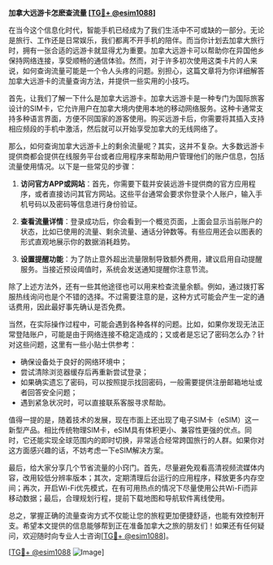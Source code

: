 **加拿大远游卡怎麽查流量 [[TG💪+ @esim1088](https://t.me/s/esim1088)]**

在当今这个信息化时代，智能手机已经成为了我们生活中不可或缺的一部分。无论是旅行、工作还是日常娱乐，我们都离不开手机的陪伴。而当你计划去加拿大旅行时，拥有一张合适的远游卡就显得尤为重要。加拿大远游卡可以帮助你在异国他乡保持网络连接，享受顺畅的通信体验。然而，对于许多初次使用这类卡片的人来说，如何查询流量可能是一个令人头疼的问题。别担心，这篇文章将为你详细解答加拿大远游卡的流量查询方法，并提供一些实用的小技巧。

首先，让我们了解一下什么是加拿大远游卡。加拿大远游卡是一种专门为国际旅客设计的SIM卡，它允许用户在加拿大境内使用本地的移动网络服务。这种卡通常支持多种语言界面，方便不同国家的游客使用。购买远游卡后，你需要将其插入支持相应频段的手机中激活，然后就可以开始享受加拿大的无线网络了。

那么，如何查询加拿大远游卡上的剩余流量呢？其实，这并不复杂。大多数远游卡提供商都会提供在线服务平台或者应用程序来帮助用户管理他们的账户信息，包括流量使用情况。以下是一些常见的步骤：

1. **访问官方APP或网站**：首先，你需要下载并安装远游卡提供商的官方应用程序，或者直接访问其官方网站。这些平台通常会要求你登录个人账户，输入手机号码以及密码等信息进行身份验证。

2. **查看流量详情**：登录成功后，你会看到一个概览页面，上面会显示当前账户的状态，比如已使用的流量、剩余流量、通话分钟数等。有些应用还会以图表的形式直观地展示你的数据消耗趋势。

3. **设置提醒功能**：为了防止意外超出流量限制导致额外费用，建议启用自动提醒服务。当接近预设阈值时，系统会发送通知提醒你注意节流。

除了上述方法外，还有一些其他途径也可以用来检查流量余额。例如，通过拨打客服热线询问也是个不错的选择。不过需要注意的是，这种方式可能会产生一定的通话费用，因此最好事先确认是否免费。

当然，在实际操作过程中，可能会遇到各种各样的问题。比如，如果你发现无法正常登陆账户，可能是由于网络连接不稳定造成的；又或者是忘记了密码怎么办？针对这些问题，这里有一些小贴士供参考：

- 确保设备处于良好的网络环境中；
- 尝试清除浏览器缓存后再重新尝试登录；
- 如果确实遗忘了密码，可以按照提示找回密码，一般需要提供注册邮箱地址或者回答安全问题；
- 遇到紧急状况时，可以直接联系客服寻求帮助。

值得一提的是，随着技术的发展，现在市面上还出现了电子SIM卡（eSIM）这一新型产品。相比传统物理SIM卡，eSIM具有体积更小、兼容性更强的优点。同时，它还能实现全球范围内的即时切换，非常适合经常跨国旅行的人群。如果你对这方面感兴趣的话，不妨考虑一下eSIM解决方案。

最后，给大家分享几个节省流量的小窍门。首先，尽量避免观看高清视频流媒体内容，改用较低分辨率版本；其次，定期清理后台运行的应用程序，释放更多内存空间；再次，开启Wi-Fi优先模式，在有可用热点的情况下尽量使用公共Wi-Fi而非移动数据；最后，合理规划行程，提前下载地图和导航软件离线使用。

总之，掌握正确的流量查询方式不仅能让您的旅程更加便捷舒适，也能有效控制开支。希望本文提供的信息能够帮到正在准备加拿大之旅的朋友们！如果还有任何疑问，欢迎随时向专业人士咨询[[TG💪+ @esim1088](https://t.me/s/esim1088)]。

[[TG💪+ @esim1088](https://t.me/s/esim1088) ![Image](https://i.postimg.cc/4NQfJmqS/Snipaste-2025-05-13-00-14-12.png)]
